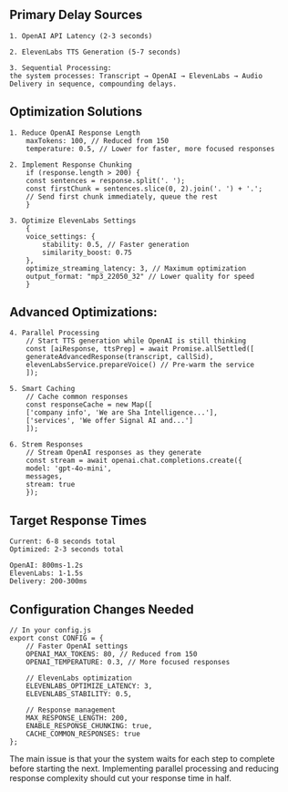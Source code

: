 ## Primary Delay Sources
    1. OpenAI API Latency (2-3 seconds)

    2. ElevenLabs TTS Generation (5-7 seconds)

    3. Sequential Processing: 
    the system processes: Transcript → OpenAI → ElevenLabs → Audio Delivery in sequence, compounding delays.

## Optimization Solutions
    1. Reduce OpenAI Response Length
        maxTokens: 100, // Reduced from 150
        temperature: 0.5, // Lower for faster, more focused responses

    2. Implement Response Chunking
        if (response.length > 200) {
        const sentences = response.split('. ');
        const firstChunk = sentences.slice(0, 2).join('. ') + '.';
        // Send first chunk immediately, queue the rest
        }

    3. Optimize ElevenLabs Settings
        {
        voice_settings: {
            stability: 0.5, // Faster generation
            similarity_boost: 0.75
        },
        optimize_streaming_latency: 3, // Maximum optimization
        output_format: "mp3_22050_32" // Lower quality for speed
        }

## Advanced Optimizations:
    4. Parallel Processing
        // Start TTS generation while OpenAI is still thinking
        const [aiResponse, ttsPrep] = await Promise.allSettled([
        generateAdvancedResponse(transcript, callSid),
        elevenLabsService.prepareVoice() // Pre-warm the service
        ]);

    5. Smart Caching
        // Cache common responses
        const responseCache = new Map([
        ['company info', 'We are Sha Intelligence...'],
        ['services', 'We offer Signal AI and...']
        ]);

    6. Strem Responses
        // Stream OpenAI responses as they generate
        const stream = await openai.chat.completions.create({
        model: 'gpt-4o-mini',
        messages,
        stream: true
        });

## Target Response Times

    Current: 6-8 seconds total
    Optimized: 2-3 seconds total

    OpenAI: 800ms-1.2s
    ElevenLabs: 1-1.5s
    Delivery: 200-300ms

## Configuration Changes Needed
    // In your config.js
    export const CONFIG = {
        // Faster OpenAI settings
        OPENAI_MAX_TOKENS: 80, // Reduced from 150
        OPENAI_TEMPERATURE: 0.3, // More focused responses
        
        // ElevenLabs optimization
        ELEVENLABS_OPTIMIZE_LATENCY: 3,
        ELEVENLABS_STABILITY: 0.5,
        
        // Response management
        MAX_RESPONSE_LENGTH: 200,
        ENABLE_RESPONSE_CHUNKING: true,
        CACHE_COMMON_RESPONSES: true
    };

The main issue is that your the system waits for each step to complete before starting the next. Implementing parallel processing and reducing response complexity should cut your response time in half.